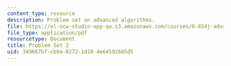 ```yaml
---
content_type: resource
description: Problem set on advanced algorithms.
file: https://ol-ocw-studio-app-qa.s3.amazonaws.com/courses/6-854j-advanced-algorithms-fall-2008/349667bfcb9a02721d104e645926b5d5_ps2.pdf
file_type: application/pdf
resourcetype: Document
title: Problem Set 2
uid: 349667bf-cb9a-0272-1d10-4e645926b5d5
---
```

